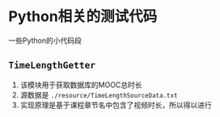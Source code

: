 # Python相关的测试代码

一些Python的小代码段

## `TimeLengthGetter`

1. 该模块用于获取数据库的MOOC总时长
2. 源数据是 `./resource/TimeLengthSourceData.txt`
3. 实现原理是基于课程章节名中包含了视频时长，所以得以进行
